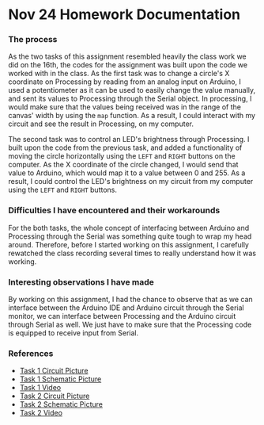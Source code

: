 # Nov 24 Homework Documentation

### The process

As the two tasks of this assignment resembled heavily the class work we did on the 16th, the codes for the assignment was built upon the code we worked with in the class. As the first task was to change a circle's X coordinate on Processing by reading from an analog input on Arduino, I used a potentiometer as it can be used to easily change the value manually, and sent its values to Processing through the Serial object. In processing, I would make sure that the values being received was in the range of the canvas' width by using the `map` function. As a result, I could interact with my circuit and see the result in Processing, on my computer. 

The second task was to control an LED's brightness through Processing. I built upon the code from the previous task, and added a functionality of moving the circle horizontally using the `LEFT` and `RIGHT` buttons on the computer. As the X coordinate of the circle changed, I would send that value to Arduino, which would map it to a value between 0 and 255. As a result, I could control the LED's brightness on my circuit from my computer using the `LEFT` and `RIGHT` buttons. 

### Difficulties I have encountered and their workarounds

For the both tasks, the whole concept of interfacing between Arduino and Processing through the Serial was something quite tough to wrap my head around. Therefore, before I started working on this assignment, I carefully rewatched the class recording several times to really understand how it was working. 

### Interesting observations I have made

By working on this assignment, I had the chance to observe that as we can interface between the Arduino IDE and Arduino circuit through the Serial monitor, we can interface between Processing and the Arduino circuit through Serial as well. We just have to make sure that the Processing code is equipped to receive input from Serial.

### References
  - [Task 1 Circuit Picture](https://drive.google.com/file/d/1CyClcV83YPd8eckGVsJQY37P18LcsmUh/view?usp=sharing)
  - [Task 1 Schematic Picture](https://drive.google.com/file/d/1MVqyohC_FEEX8FbM1Axi_MAPkseIlz3R/view?usp=sharing)
  - [Task 1 Video](https://drive.google.com/file/d/17WEEHG2kHCV7iQ97rKJ5oTT8OXFM6rik/view?usp=sharing)
  - [Task 2 Circuit Picture](https://drive.google.com/file/d/1hVGY8qCOYR2NkI_YDN4gh8wiHZACzXfu/view?usp=sharing)
  - [Task 2 Schematic Picture](https://drive.google.com/file/d/1-3SQabfMJlqi-TBE0_1-uzBoZjhW8mR5/view?usp=sharing)
  - [Task 2 Video](https://drive.google.com/file/d/1o2k-azGPrWf5ZpMFZHQ7DAccyxmF3uMX/view?usp=sharing)
